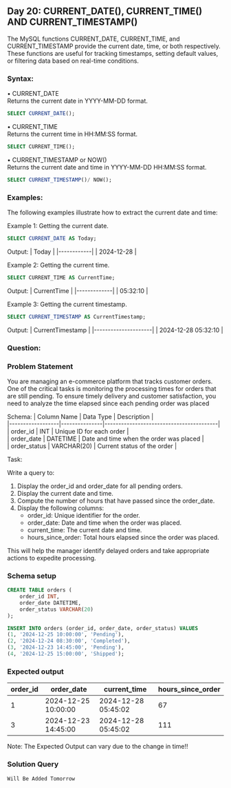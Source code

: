 ## Day 20: CURRENT_DATE(), CURRENT_TIME() AND CURRENT_TIMESTAMP()

The MySQL functions CURRENT_DATE, CURRENT_TIME, and CURRENT_TIMESTAMP provide the current date, time, or both respectively. These functions are useful for tracking timestamps, setting default values, or filtering data based on real-time conditions.

### Syntax:

• CURRENT_DATE
<br>Returns the current date in YYYY-MM-DD format.
```sql
SELECT CURRENT_DATE();
```

• CURRENT_TIME
<br>Returns the current time in HH:MM:SS format.
```sql
SELECT CURRENT_TIME();
```

• CURRENT_TIMESTAMP or NOW()
<br>Returns the current date and time in YYYY-MM-DD HH:MM:SS format.
```sql
SELECT CURRENT_TIMESTAMP()/ NOW();
```

### Examples:

The following examples illustrate how to extract the current date and time:

Example 1:
Getting the current date.
```sql
SELECT CURRENT_DATE AS Today;
```
Output:
| Today      |
|------------|
| 2024-12-28 |

Example 2:
Getting the current time.
```sql
SELECT CURRENT_TIME AS CurrentTime;
```
Output:
| CurrentTime |
|-------------|
| 05:32:10    |

Example 3:
Getting the current timestamp.
```sql
SELECT CURRENT_TIMESTAMP AS CurrentTimestamp;
```
Output:
| CurrentTimestamp    |
|---------------------|
| 2024-12-28 05:32:10 | 

### Question:

### Problem Statement

You are managing an e-commerce platform that tracks customer orders. One of the critical tasks is monitoring the processing times for orders that are still pending.
To ensure timely delivery and customer satisfaction, you need to analyze the time elapsed since each pending order was placed

Schema:
| Column Name      | Data Type     | Description                             |  
|------------------|---------------|-----------------------------------------|  
| order_id         | INT           | Unique ID for each order                |  
| order_date       | DATETIME      | Date and time when the order was placed |  
| order_status     | VARCHAR(20)   | Current status of the order             |  

Task:

Write a query to:

1. Display the order_id and order_date for all pending orders.
2. Display the current date and time.
3. Compute the number of hours that have passed since the order_date.
4. Display the following columns:
    - order_id: Unique identifier for the order.
    - order_date: Date and time when the order was placed.
    - current_time: The current date and time.
    - hours_since_order: Total hours elapsed since the order was placed.

This will help the manager identify delayed orders and take appropriate actions to expedite processing.
   
### Schema setup

```sql
CREATE TABLE orders (
    order_id INT,
    order_date DATETIME,
    order_status VARCHAR(20)
);

INSERT INTO orders (order_id, order_date, order_status) VALUES
(1, '2024-12-25 10:00:00', 'Pending'),
(2, '2024-12-24 08:30:00', 'Completed'),
(3, '2024-12-23 14:45:00', 'Pending'),
(4, '2024-12-25 15:00:00', 'Shipped');
```

### Expected output

| order_id | order_date          | current_time        | hours_since_order |  
|----------|---------------------|---------------------|-------------------|  
| 1        | 2024-12-25 10:00:00 | 2024-12-28 05:45:02 | 67                |  
| 3        | 2024-12-23 14:45:00 | 2024-12-28 05:45:02 | 111               |  

Note: The Expected Output can vary due to the change in time!!

### Solution Query

```sql
Will Be Added Tomorrow
```
